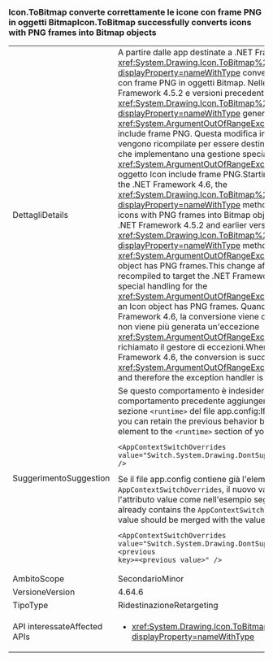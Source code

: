 ### <a name="icontobitmap-successfully-converts-icons-with-png-frames-into-bitmap-objects"></a><span data-ttu-id="2882c-101">Icon.ToBitmap converte correttamente le icone con frame PNG in oggetti Bitmap</span><span class="sxs-lookup"><span data-stu-id="2882c-101">Icon.ToBitmap successfully converts icons with PNG frames into Bitmap objects</span></span>

|   |   |
|---|---|
|<span data-ttu-id="2882c-102">Dettagli</span><span class="sxs-lookup"><span data-stu-id="2882c-102">Details</span></span>|<span data-ttu-id="2882c-103">A partire dalle app destinate a .NET Framework 4.6, il metodo <xref:System.Drawing.Icon.ToBitmap%2A?displayProperty=nameWithType> converte correttamente le icone con frame PNG in oggetti Bitmap. Nelle app destinate a .NET Framework 4.5.2 e versioni precedenti, il metodo <xref:System.Drawing.Icon.ToBitmap%2A?displayProperty=nameWithType> genera un'eccezione <xref:System.ArgumentOutOfRangeException> se l'oggetto Icon include frame PNG. Questa modifica influisce sulle app che vengono ricompilate per essere destinate a .NET Framework 4.6 e che implementano una gestione speciale per l'eccezione <xref:System.ArgumentOutOfRangeException> generata quando un oggetto Icon include frame PNG.</span><span class="sxs-lookup"><span data-stu-id="2882c-103">Starting with the apps that target the .NET Framework 4.6, the <xref:System.Drawing.Icon.ToBitmap%2A?displayProperty=nameWithType> method successfully converts icons with PNG frames into Bitmap objects.In apps that target the .NET Framework 4.5.2 and earlier versions, the  <xref:System.Drawing.Icon.ToBitmap%2A?displayProperty=nameWithType> method throws an <xref:System.ArgumentOutOfRangeException> exception if the Icon object has PNG frames.This change affects apps that are recompiled to target the .NET Framework 4.6 and that implement special handling for the <xref:System.ArgumentOutOfRangeException> that is thrown when an Icon object has PNG frames.</span></span> <span data-ttu-id="2882c-104">Quando è in esecuzione su .NET Framework 4.6, la conversione viene completata correttamente, non viene più generata un'eccezione <xref:System.ArgumentOutOfRangeException> e quindi non viene più richiamato il gestore di eccezioni.</span><span class="sxs-lookup"><span data-stu-id="2882c-104">When running under the .NET Framework 4.6, the conversion is successful, an <xref:System.ArgumentOutOfRangeException> is no longer thrown, and therefore the exception handler is no longer invoked.</span></span>|
|<span data-ttu-id="2882c-105">Suggerimento</span><span class="sxs-lookup"><span data-stu-id="2882c-105">Suggestion</span></span>|<span data-ttu-id="2882c-106">Se questo comportamento è indesiderato, è possibile conservare il comportamento precedente aggiungendo l'elemento seguente alla sezione <code>&lt;runtime&gt;</code> del file app.config:</span><span class="sxs-lookup"><span data-stu-id="2882c-106">If this behavior is undesirable, you can retain the previous behavior by adding the following element to the <code>&lt;runtime&gt;</code> section of your app.config file:</span></span><pre><code class="language-xml">&lt;AppContextSwitchOverrides&#13;&#10;value=&quot;Switch.System.Drawing.DontSupportPngFramesInIcons=true&quot; /&gt;&#13;&#10;</code></pre><span data-ttu-id="2882c-107">Se il file app.config contiene già l'elemento <code>AppContextSwitchOverrides</code>, il nuovo valore deve essere unito con l'attributo value come nell'esempio seguente:</span><span class="sxs-lookup"><span data-stu-id="2882c-107">If the app.config file already contains the <code>AppContextSwitchOverrides</code> element, the new value should be merged with the value attribute like this:</span></span><pre><code class="language-xml">&lt;AppContextSwitchOverrides&#13;&#10;value=&quot;Switch.System.Drawing.DontSupportPngFramesInIcons=true;&lt;previous key&gt;=&lt;previous value&gt;&quot; /&gt;&#13;&#10;</code></pre>|
|<span data-ttu-id="2882c-108">Ambito</span><span class="sxs-lookup"><span data-stu-id="2882c-108">Scope</span></span>|<span data-ttu-id="2882c-109">Secondario</span><span class="sxs-lookup"><span data-stu-id="2882c-109">Minor</span></span>|
|<span data-ttu-id="2882c-110">Versione</span><span class="sxs-lookup"><span data-stu-id="2882c-110">Version</span></span>|<span data-ttu-id="2882c-111">4.6</span><span class="sxs-lookup"><span data-stu-id="2882c-111">4.6</span></span>|
|<span data-ttu-id="2882c-112">Tipo</span><span class="sxs-lookup"><span data-stu-id="2882c-112">Type</span></span>|<span data-ttu-id="2882c-113">Ridestinazione</span><span class="sxs-lookup"><span data-stu-id="2882c-113">Retargeting</span></span>|
|<span data-ttu-id="2882c-114">API interessate</span><span class="sxs-lookup"><span data-stu-id="2882c-114">Affected APIs</span></span>|<ul><li><xref:System.Drawing.Icon.ToBitmap?displayProperty=nameWithType></li></ul>|

